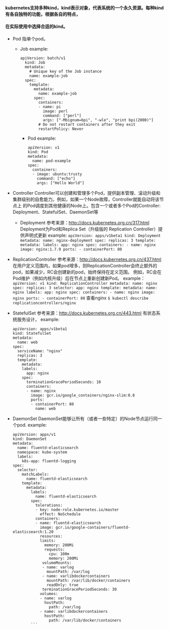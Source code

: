 #### kubernetes支持多种kind，kind表示对象，代表系统的一个永久资源。每种kind有各自独特的功能，根据各自的特点，
#### 在实际使用中选择合适的kind。

-   Pod
指单个pod。
    -   Job
        example:
        ```
        apiVersion: batch/v1
          kind: Job
          metadata:
            # Unique key of the Job instance
            name: example-job
          spec:
            template:
              metadata:
                name: example-job
              spec:
                containers:
                - name: pi
                  image: perl
                  command: ["perl"]
                  args: ["-Mbignum=bpi", "-wle", "print bpi(2000)"]
                # Do not restart containers after they exit
                restartPolicy: Never
          ```
          -   Pod
              example:
              ```
              apiVersion: v1
              kind: Pod
              metadata:
                name: pod-example
              spec:
                containers:
                - image: ubuntu:trusty
                  command: ["echo"]
                  args: ["Hello World"]
              ```
                
-   Controller
    Controller可以创建和管理多个Pod，提供副本管理、滚动升级和集群级别的自愈能力。例如，如果一个Node故障，Controller就能自动将该节点上
    的Pod调度到其他健康的Node上。包含一个或者多个Pod的Controller: Deployment、StatefulSet、DaemonSet等
    -   Deployment
        参考来源：http://docs.kubernetes.org.cn/317.html
        Deployment为Pod和Replica Set（升级版的 Replication Controller）提供声明式更新
        example:
            ```
            apiVersion: apps/v1beta1
            kind: Deployment
            metadata:
              name: nginx-deployment
            spec:
              replicas: 3
              template:
                metadata:
                  labels:
                    app: nginx
                spec:
                  containers:
                  - name: nginx
                    image: nginx:1.7.9
                    ports:
                    - containerPort: 80
            ```
-   ReplicationController
     参考来源：http://docs.kubernetes.org.cn/437.html
     在用户定义范围内，如果pod增多，则ReplicationController会终止额外的pod，如果减少，RC会创建新的pod，始终保持在定义范围。
     例如，RC会在Pod维护（例如内核升级）后在节点上重新创建新Pod。
        example：
            ```
            apiVersion: v1
            kind: ReplicationController
            metadata:
              name: nginx
            spec:
              replicas: 3
              selector:
                app: nginx
              template:
                metadata:
                  name: nginx
                  labels:
                    app: nginx
                spec:
                  containers:
                  - name: nginx
                    image: nginx
                    ports:
                    - containerPort: 80
            ```
        查看nginx
            ```
            $ kubectl describe replicationcontrollers/nginx
            ```
-   StatefulSet
    参考来源：http://docs.kubernetes.org.cn/443.html
    有状态系统服务设计，
       example:
       ```
       apiVersion: apps/v1beta1
       kind: StatefulSet
       metadata:
         name: web
       spec:
         serviceName: "nginx"
         replicas: 3
         template:
           metadata:
           labels:
             app: nginx
           spec:
             terminationGracePeriodSeconds: 10
             containers:
             - name: nginx
               image: gcr.io/google_containers/nginx-slim:0.8
               ports:
               - containerPort: 80
                 name: web
       ```
-   DaemonSet
    DaemonSet能够让所有（或者一些特定）的Node节点运行同一个pod.
    example:
    ```
    apiVersion: apps/v1
    kind: DaemonSet
    metadata:
      name: fluentd-elasticsearch
      namespace: kube-system
      labels:
        k8s-app: fluentd-logging
    spec:
      selector:
        matchLabels:
          name: fluentd-elasticsearch
        template:
          metadata:
            labels:
              name: fluentd-elasticsearch
            spec:
              tolerations:
              - key: node-role.kubernetes.io/master
                effect: NoSchedule
              containers:
              - name: fluentd-elasticsearch
                image: gcr.io/google-containers/fluentd-elasticsearch:1.20
                resources:
                limits:
                  memory: 200Mi
                  requests:
                    cpu: 100m
                    memory: 200Mi
                 volumeMounts:
                 - name: varlog
                   mountPath: /var/log
                 - name: varlibdockercontainers
                   mountPath: /var/lib/docker/containers
                   readOnly: true
                 terminationGracePeriodSeconds: 30
                volumes:
                - name: varlog
                  hostPath:
                    path: /var/log
                - name: varlibdockercontainers
                  hostPath:
                    path: /var/lib/docker/containers
            ```

